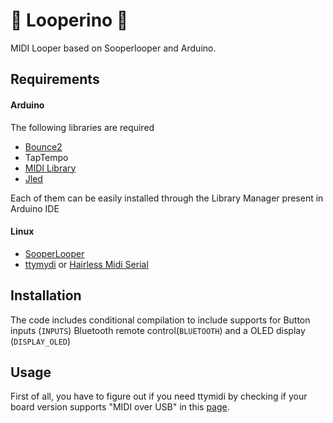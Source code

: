 # 🎹 Looperino 🎸
MIDI Looper based on Sooperlooper and Arduino.
## Requirements
#### Arduino
The following libraries are required
- [Bounce2](https://github.com/thomasfredericks/Bounce2)
- TapTempo
- [MIDI Library](https://github.com/FortySevenEffects/arduino_midi_library)
- [Jled](https://github.com/jandelgado/jled)

Each of them can be easily installed through the Library Manager present in Arduino IDE
#### Linux
- [SooperLooper](https://github.com/essej/sooperlooper)
- [ttymydi](https://launchpad.net/ttymidi) or [Hairless Midi Serial](https://projectgus.github.io/hairless-midiserial/)
## Installation
The code includes conditional compilation to include supports for Button inputs (`INPUTS`) Bluetooth remote control(`BLUETOOTH`) and a OLED display (`DISPLAY_OLED`)
## Usage
First of all, you have to figure out if you need ttymidi by checking if your board version supports "MIDI over USB" in this [page](https://github.com/tttapa/MIDI_controller/wiki/MIDI-over-USB).
